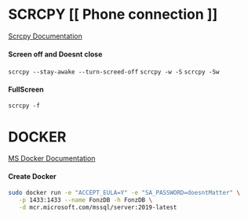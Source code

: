 # SCRCPY  [[ Phone connection ]]
[Scrcpy Documentation](https://github.com/Genymobile/scrcpy)
#### Screen off and Doesnt close
```scrcpy --stay-awake --turn-screed-off```
```scrcpy -w -S```
```scrcpy -Sw```
#### FullScreen
```scrcpy -f```


# DOCKER
[MS Docker Documentation](https://docs.microsoft.com/en-us/sql/linux/quickstart-install-connect-docker?view=sql-server-ver15&pivots=cs1-bash)

#### Create Docker

```Bash
sudo docker run -e "ACCEPT_EULA=Y" -e "SA_PASSWORD=doesntMatter" \
   -p 1433:1433 --name FonzDB -h FonzDB \
   -d mcr.microsoft.com/mssql/server:2019-latest
```
# 